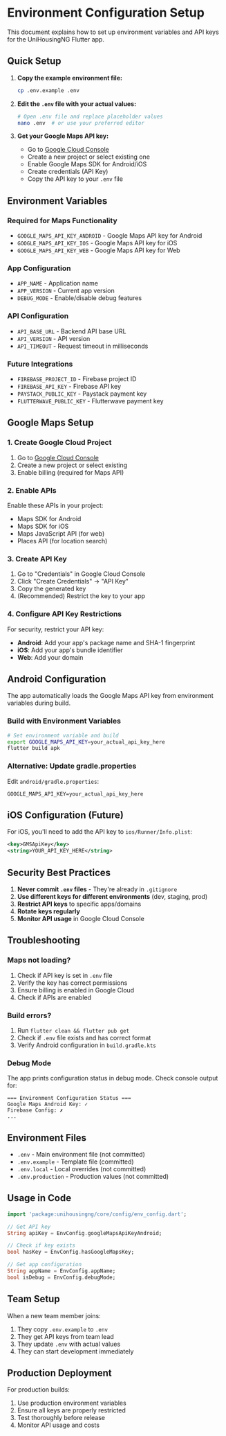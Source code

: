 # Environment Configuration Setup

This document explains how to set up environment variables and API keys for the UniHousingNG Flutter app.

## Quick Setup

1. **Copy the example environment file:**
   ```bash
   cp .env.example .env
   ```

2. **Edit the `.env` file with your actual values:**
   ```bash
   # Open .env file and replace placeholder values
   nano .env  # or use your preferred editor
   ```

3. **Get your Google Maps API key:**
   - Go to [Google Cloud Console](https://console.cloud.google.com/)
   - Create a new project or select existing one
   - Enable Google Maps SDK for Android/iOS
   - Create credentials (API Key)
   - Copy the API key to your `.env` file

## Environment Variables

### Required for Maps Functionality
- `GOOGLE_MAPS_API_KEY_ANDROID` - Google Maps API key for Android
- `GOOGLE_MAPS_API_KEY_IOS` - Google Maps API key for iOS  
- `GOOGLE_MAPS_API_KEY_WEB` - Google Maps API key for Web

### App Configuration
- `APP_NAME` - Application name
- `APP_VERSION` - Current app version
- `DEBUG_MODE` - Enable/disable debug features

### API Configuration
- `API_BASE_URL` - Backend API base URL
- `API_VERSION` - API version
- `API_TIMEOUT` - Request timeout in milliseconds

### Future Integrations
- `FIREBASE_PROJECT_ID` - Firebase project ID
- `FIREBASE_API_KEY` - Firebase API key
- `PAYSTACK_PUBLIC_KEY` - Paystack payment key
- `FLUTTERWAVE_PUBLIC_KEY` - Flutterwave payment key

## Google Maps Setup

### 1. Create Google Cloud Project
1. Go to [Google Cloud Console](https://console.cloud.google.com/)
2. Create a new project or select existing
3. Enable billing (required for Maps API)

### 2. Enable APIs
Enable these APIs in your project:
- Maps SDK for Android
- Maps SDK for iOS
- Maps JavaScript API (for web)
- Places API (for location search)

### 3. Create API Key
1. Go to "Credentials" in Google Cloud Console
2. Click "Create Credentials" → "API Key"
3. Copy the generated key
4. (Recommended) Restrict the key to your app

### 4. Configure API Key Restrictions
For security, restrict your API key:
- **Android**: Add your app's package name and SHA-1 fingerprint
- **iOS**: Add your app's bundle identifier
- **Web**: Add your domain

## Android Configuration

The app automatically loads the Google Maps API key from environment variables during build.

### Build with Environment Variables
```bash
# Set environment variable and build
export GOOGLE_MAPS_API_KEY=your_actual_api_key_here
flutter build apk
```

### Alternative: Update gradle.properties
Edit `android/gradle.properties`:
```properties
GOOGLE_MAPS_API_KEY=your_actual_api_key_here
```

## iOS Configuration (Future)

For iOS, you'll need to add the API key to `ios/Runner/Info.plist`:
```xml
<key>GMSApiKey</key>
<string>YOUR_API_KEY_HERE</string>
```

## Security Best Practices

1. **Never commit `.env` files** - They're already in `.gitignore`
2. **Use different keys for different environments** (dev, staging, prod)
3. **Restrict API keys** to specific apps/domains
4. **Rotate keys regularly**
5. **Monitor API usage** in Google Cloud Console

## Troubleshooting

### Maps not loading?
1. Check if API key is set in `.env` file
2. Verify the key has correct permissions
3. Ensure billing is enabled in Google Cloud
4. Check if APIs are enabled

### Build errors?
1. Run `flutter clean && flutter pub get`
2. Check if `.env` file exists and has correct format
3. Verify Android configuration in `build.gradle.kts`

### Debug Mode
The app prints configuration status in debug mode. Check console output for:
```
=== Environment Configuration Status ===
Google Maps Android Key: ✓
Firebase Config: ✗
...
```

## Environment Files

- `.env` - Main environment file (not committed)
- `.env.example` - Template file (committed)
- `.env.local` - Local overrides (not committed)
- `.env.production` - Production values (not committed)

## Usage in Code

```dart
import 'package:unihousingng/core/config/env_config.dart';

// Get API key
String apiKey = EnvConfig.googleMapsApiKeyAndroid;

// Check if key exists
bool hasKey = EnvConfig.hasGoogleMapsKey;

// Get app configuration
String appName = EnvConfig.appName;
bool isDebug = EnvConfig.debugMode;
```

## Team Setup

When a new team member joins:
1. They copy `.env.example` to `.env`
2. They get API keys from team lead
3. They update `.env` with actual values
4. They can start development immediately

## Production Deployment

For production builds:
1. Use production environment variables
2. Ensure all keys are properly restricted
3. Test thoroughly before release
4. Monitor API usage and costs
